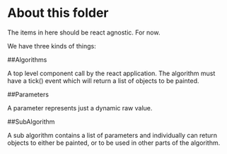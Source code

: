 # About this folder
The items in here should be react agnostic. For now.


We have three kinds of things:

##Algorithms

A top level component call by the react application. The algorithm must have a tick() event which will return a list of objects to be painted.

##Parameters

A parameter represents just a dynamic raw value.

##SubAlgorithm

A sub algorithm contains a list of parameters and individually can return objects to either be painted, or to be used in other parts of the algorithm.
